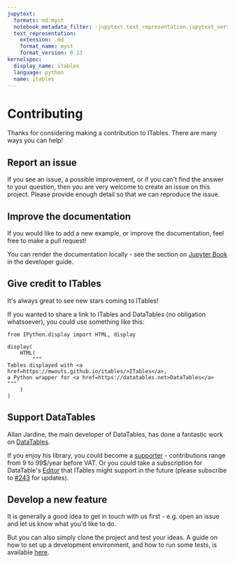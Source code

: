 ```yaml
---
jupytext:
  formats: md:myst
  notebook_metadata_filter: -jupytext.text_representation.jupytext_version
  text_representation:
    extension: .md
    format_name: myst
    format_version: 0.13
kernelspec:
  display_name: itables
  language: python
  name: itables
---
```


# Contributing

Thanks for considering making a contribution to ITables. There are
many ways you can help!

## Report an issue

If you see an issue, a possible improvement, or if you can't find
the answer to your question, then you are very welcome to create
an issue on this project. Please provide enough detail so that
we can reproduce the issue.

## Improve the documentation

If you would like to add a new example,
or improve the documentation, feel free to make a pull request!

You can render the documentation locally - see the section on
[Jupyter Book](developing.md#jupyter-book) in the developer guide.

## Give credit to ITables

It's always great to see new stars coming to ITables! <a class="github-button" href="https://github.com/mwouts/itables" data-icon="octicon-star" data-show-count="true"></a>
<script src="https://buttons.github.io/buttons.js"></script>

If you wanted to share a link to ITables and DataTables (no obligation whatsoever), you could use something like this:

```{code-cell}
from IPython.display import HTML, display

display(
    HTML(
        """
Tables displayed with <a href=https://mwouts.github.io/itables/>ITables</a>,
a Python wrapper for <a href=https://datatables.net>DataTables</a>
"""
    )
)
```

## Support DataTables

Allan Jardine, the main developer of DataTables, has done a fantastic work on [DataTables](https://datatables.net/).

If you enjoy his library, you could become a
[supporter](https://datatables.net/supporters/) -
contributions range from 9 to 99$/year before VAT.
Or you could take a subscription for DataTable's [Editor](https://editor.datatables.net)
that ITables might support in the future (please subscribe to [#243](https://github.com/mwouts/itables/issues/243) for updates).

## Develop a new feature

It is generally a good idea to get in touch with us first - e.g.
open an issue and let us know what you'd like to do.

But you can also simply clone the project and test your ideas.
A guide on how to set up a development environment, and how to
run some tests, is available [here](developing.md).
